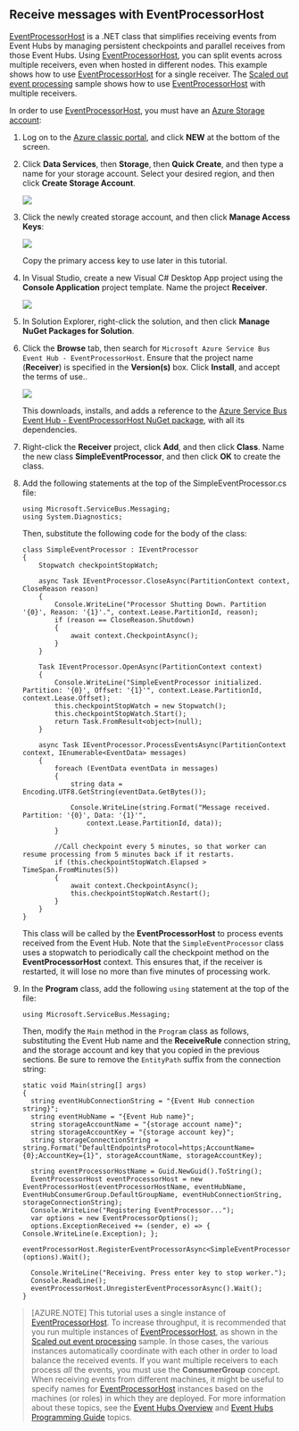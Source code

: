 ## Receive messages with EventProcessorHost

[EventProcessorHost][] is a .NET class that simplifies receiving events from Event Hubs by managing persistent checkpoints and parallel receives from those Event Hubs. Using [EventProcessorHost][], you can split events across multiple receivers, even when hosted in different nodes. This example shows how to use [EventProcessorHost][] for a single receiver. The [Scaled out event processing][] sample shows how to use [EventProcessorHost][] with multiple receivers.

In order to use [EventProcessorHost][], you must have an [Azure Storage account][]:

1. Log on to the [Azure classic portal][], and click **NEW** at the bottom of the screen.

2. Click **Data Services**, then **Storage**, then **Quick Create**, and then type a name for your storage account. Select your desired region, and then click **Create Storage Account**.

    ![][11]

3. Click the newly created storage account, and then click **Manage Access Keys**:

    ![][12]

    Copy the primary access key to use later in this tutorial.

4. In Visual Studio, create a new Visual C# Desktop App project using the **Console  Application** project template. Name the project **Receiver**.

    ![][14]

5. In Solution Explorer, right-click the solution, and then click **Manage NuGet Packages for Solution**.

6. Click the **Browse** tab, then search for `Microsoft Azure Service Bus Event Hub - EventProcessorHost`. Ensure that the project name (**Receiver**) is specified in the **Version(s)** box. Click **Install**, and accept the terms of use..

    ![][13]

	This downloads, installs, and adds a reference to the [Azure Service Bus Event Hub - EventProcessorHost NuGet package](https://www.nuget.org/packages/Microsoft.Azure.ServiceBus.EventProcessorHost), with all its dependencies.

7. Right-click the **Receiver** project, click **Add**, and then click **Class**. Name the new class **SimpleEventProcessor**, and then click **OK** to create the class.

8. Add the following statements at the top of the SimpleEventProcessor.cs file:

	```
	using Microsoft.ServiceBus.Messaging;
	using System.Diagnostics;
	```

	Then, substitute the following code for the body of the class:

	```
    class SimpleEventProcessor : IEventProcessor
	{
	    Stopwatch checkpointStopWatch;

	    async Task IEventProcessor.CloseAsync(PartitionContext context, CloseReason reason)
	    {
	        Console.WriteLine("Processor Shutting Down. Partition '{0}', Reason: '{1}'.", context.Lease.PartitionId, reason);
	        if (reason == CloseReason.Shutdown)
	        {
	            await context.CheckpointAsync();
	        }
	    }

	    Task IEventProcessor.OpenAsync(PartitionContext context)
	    {
	        Console.WriteLine("SimpleEventProcessor initialized.  Partition: '{0}', Offset: '{1}'", context.Lease.PartitionId, context.Lease.Offset);
	        this.checkpointStopWatch = new Stopwatch();
	        this.checkpointStopWatch.Start();
	        return Task.FromResult<object>(null);
	    }

	    async Task IEventProcessor.ProcessEventsAsync(PartitionContext context, IEnumerable<EventData> messages)
	    {
	        foreach (EventData eventData in messages)
	        {
	            string data = Encoding.UTF8.GetString(eventData.GetBytes());

	            Console.WriteLine(string.Format("Message received.  Partition: '{0}', Data: '{1}'",
	                context.Lease.PartitionId, data));
	        }

	        //Call checkpoint every 5 minutes, so that worker can resume processing from 5 minutes back if it restarts.
	        if (this.checkpointStopWatch.Elapsed > TimeSpan.FromMinutes(5))
            {
                await context.CheckpointAsync();
                this.checkpointStopWatch.Restart();
            }
	    }
	}
    ```

	This class will be called by the **EventProcessorHost** to process events received from the Event Hub. Note that the `SimpleEventProcessor` class uses a stopwatch to periodically call the checkpoint method on the **EventProcessorHost** context. This ensures that, if the receiver is restarted, it will lose no more than five minutes of processing work.

9. In the **Program** class, add the following `using` statement at the top of the file:

	```
	using Microsoft.ServiceBus.Messaging;
	```

	Then, modify the `Main` method in the `Program` class as follows, substituting the Event Hub name and the **ReceiveRule** connection string, and the storage account and key that you copied in the previous sections. Be sure to remove the `EntityPath` suffix from the connection string:

    ```
	static void Main(string[] args)
    {
      string eventHubConnectionString = "{Event Hub connection string}";
      string eventHubName = "{Event Hub name}";
      string storageAccountName = "{storage account name}";
      string storageAccountKey = "{storage account key}";
      string storageConnectionString = string.Format("DefaultEndpointsProtocol=https;AccountName={0};AccountKey={1}", storageAccountName, storageAccountKey);

      string eventProcessorHostName = Guid.NewGuid().ToString();
      EventProcessorHost eventProcessorHost = new EventProcessorHost(eventProcessorHostName, eventHubName, EventHubConsumerGroup.DefaultGroupName, eventHubConnectionString, storageConnectionString);
      Console.WriteLine("Registering EventProcessor...");
      var options = new EventProcessorOptions();
      options.ExceptionReceived += (sender, e) => { Console.WriteLine(e.Exception); };
      eventProcessorHost.RegisterEventProcessorAsync<SimpleEventProcessor>(options).Wait();

      Console.WriteLine("Receiving. Press enter key to stop worker.");
      Console.ReadLine();
      eventProcessorHost.UnregisterEventProcessorAsync().Wait();
    }
	```

> [AZURE.NOTE] This tutorial uses a single instance of [EventProcessorHost][]. To increase throughput, it is recommended that you run multiple instances of [EventProcessorHost][], as shown in the [Scaled out event processing][] sample. In those cases, the various instances automatically coordinate with each other in order to load balance the received events. If you want multiple receivers to each process *all* the events, you must use the **ConsumerGroup** concept. When receiving events from different machines, it might be useful to specify names for [EventProcessorHost][] instances based on the machines (or roles) in which they are deployed. For more information about these topics, see the [Event Hubs Overview][] and [Event Hubs Programming Guide][] topics.

<!-- Links -->
[Event Hubs Overview]: event-hubs-overview.md
[Event Hubs Programming Guide]: event-hubs-programming-guide.md
[Scaled out event processing]: https://code.msdn.microsoft.com/Service-Bus-Event-Hub-45f43fc3
[Azure Storage account]: ../storage/storage-create-storage-account.md
[EventProcessorHost]: http://msdn.microsoft.com/library/azure/microsoft.servicebus.messaging.eventprocessorhost(v=azure.95).aspx
[Azure classic portal]: http://manage.windowsazure.com

<!-- Images -->

[11]: ./media/service-bus-event-hubs-getstarted/create-eph-csharp2.png
[12]: ./media/service-bus-event-hubs-getstarted/create-eph-csharp3.png
[13]: ./media/service-bus-event-hubs-getstarted/create-eph-csharp1.png
[14]: ./media/service-bus-event-hubs-getstarted/create-sender-csharp1.png

